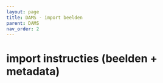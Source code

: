 ```yaml
---
layout: page
title: DAMS - import beelden
parent: DAMS
nav_order: 2
---
```


# import instructies (beelden + metadata)